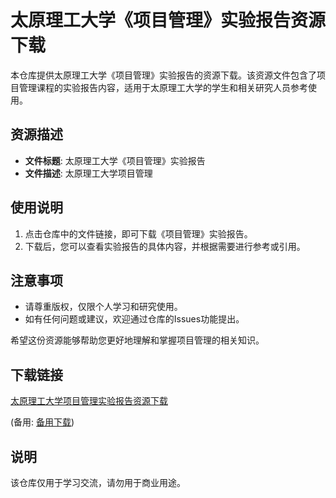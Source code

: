 # 太原理工大学《项目管理》实验报告资源下载

本仓库提供太原理工大学《项目管理》实验报告的资源下载。该资源文件包含了项目管理课程的实验报告内容，适用于太原理工大学的学生和相关研究人员参考使用。

## 资源描述

- **文件标题**: 太原理工大学《项目管理》实验报告
- **文件描述**: 太原理工大学项目管理

## 使用说明

1. 点击仓库中的文件链接，即可下载《项目管理》实验报告。
2. 下载后，您可以查看实验报告的具体内容，并根据需要进行参考或引用。

## 注意事项

- 请尊重版权，仅限个人学习和研究使用。
- 如有任何问题或建议，欢迎通过仓库的Issues功能提出。

希望这份资源能够帮助您更好地理解和掌握项目管理的相关知识。

## 下载链接
[太原理工大学项目管理实验报告资源下载](https://pan.quark.cn/s/00edb796330f) 

(备用: [备用下载](https://pan.baidu.com/s/1KoVARO1QTe6QlNmrs0HpLg?pwd=1234))

## 说明

该仓库仅用于学习交流，请勿用于商业用途。
